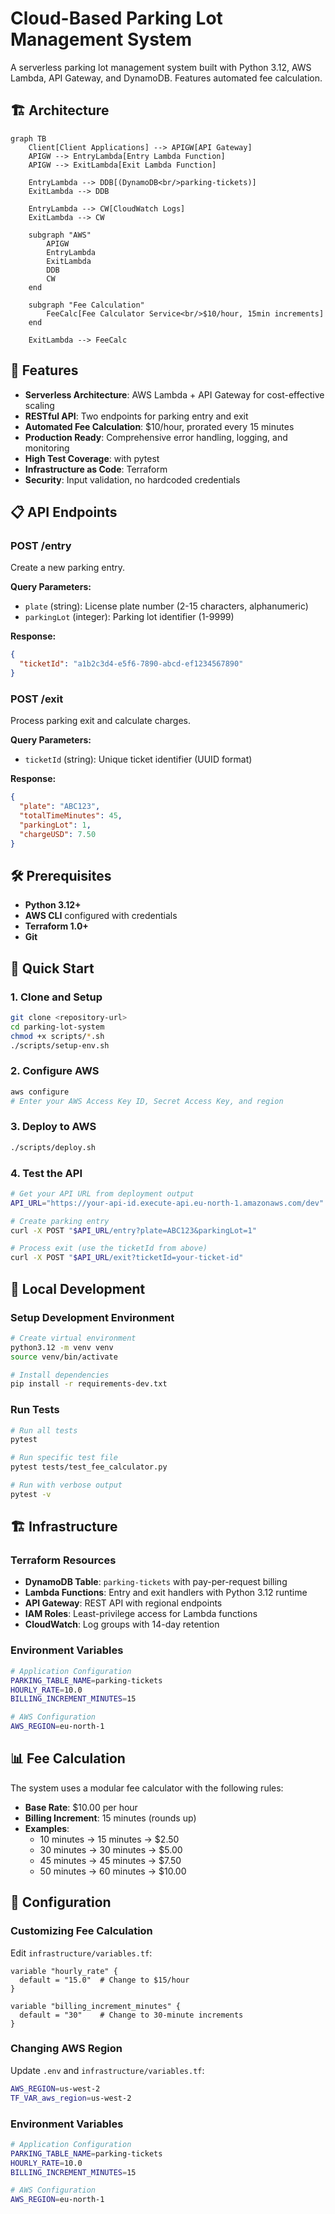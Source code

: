 # Cloud-Based Parking Lot Management System

A serverless parking lot management system built with Python 3.12, AWS Lambda, API Gateway, and DynamoDB. Features automated fee calculation.

## 🏗️ Architecture

```mermaid
graph TB
    Client[Client Applications] --> APIGW[API Gateway]
    APIGW --> EntryLambda[Entry Lambda Function]
    APIGW --> ExitLambda[Exit Lambda Function]
    
    EntryLambda --> DDB[(DynamoDB<br/>parking-tickets)]
    ExitLambda --> DDB
    
    EntryLambda --> CW[CloudWatch Logs]
    ExitLambda --> CW
    
    subgraph "AWS"
        APIGW
        EntryLambda
        ExitLambda
        DDB
        CW
    end
    
    subgraph "Fee Calculation"
        FeeCalc[Fee Calculator Service<br/>$10/hour, 15min increments]
    end
    
    ExitLambda --> FeeCalc
```

## 🚀 Features

- **Serverless Architecture**: AWS Lambda + API Gateway for cost-effective scaling
- **RESTful API**: Two endpoints for parking entry and exit
- **Automated Fee Calculation**: $10/hour, prorated every 15 minutes
- **Production Ready**: Comprehensive error handling, logging, and monitoring
- **High Test Coverage**: with pytest
- **Infrastructure as Code**: Terraform
- **Security**: Input validation, no hardcoded credentials

## 📋 API Endpoints

### POST /entry
Create a new parking entry.

**Query Parameters:**
- `plate` (string): License plate number (2-15 characters, alphanumeric)
- `parkingLot` (integer): Parking lot identifier (1-9999)

**Response:**
```json
{
  "ticketId": "a1b2c3d4-e5f6-7890-abcd-ef1234567890"
}
```

### POST /exit
Process parking exit and calculate charges.

**Query Parameters:**
- `ticketId` (string): Unique ticket identifier (UUID format)

**Response:**
```json
{
  "plate": "ABC123",
  "totalTimeMinutes": 45,
  "parkingLot": 1,
  "chargeUSD": 7.50
}
```

## 🛠️ Prerequisites

- **Python 3.12+**
- **AWS CLI** configured with credentials
- **Terraform 1.0+**
- **Git**

## 🚀 Quick Start

### 1. Clone and Setup

```bash
git clone <repository-url>
cd parking-lot-system
chmod +x scripts/*.sh
./scripts/setup-env.sh
```

### 2. Configure AWS

```bash
aws configure
# Enter your AWS Access Key ID, Secret Access Key, and region 
```

### 3. Deploy to AWS

```bash
./scripts/deploy.sh
```

### 4. Test the API

```bash
# Get your API URL from deployment output
API_URL="https://your-api-id.execute-api.eu-north-1.amazonaws.com/dev"

# Create parking entry
curl -X POST "$API_URL/entry?plate=ABC123&parkingLot=1"

# Process exit (use the ticketId from above)
curl -X POST "$API_URL/exit?ticketId=your-ticket-id"
```

## 🧪 Local Development

### Setup Development Environment

```bash
# Create virtual environment
python3.12 -m venv venv
source venv/bin/activate

# Install dependencies
pip install -r requirements-dev.txt
```

### Run Tests

```bash
# Run all tests
pytest

# Run specific test file
pytest tests/test_fee_calculator.py

# Run with verbose output
pytest -v
```


## 🏗️ Infrastructure

### Terraform Resources

- **DynamoDB Table**: `parking-tickets` with pay-per-request billing
- **Lambda Functions**: Entry and exit handlers with Python 3.12 runtime
- **API Gateway**: REST API with regional endpoints
- **IAM Roles**: Least-privilege access for Lambda functions
- **CloudWatch**: Log groups with 14-day retention

### Environment Variables

```bash
# Application Configuration
PARKING_TABLE_NAME=parking-tickets
HOURLY_RATE=10.0
BILLING_INCREMENT_MINUTES=15

# AWS Configuration
AWS_REGION=eu-north-1
```

## 📊 Fee Calculation

The system uses a modular fee calculator with the following rules:

- **Base Rate**: $10.00 per hour
- **Billing Increment**: 15 minutes (rounds up)
- **Examples**:
  - 10 minutes → 15 minutes → $2.50
  - 30 minutes → 30 minutes → $5.00
  - 45 minutes → 45 minutes → $7.50
  - 50 minutes → 60 minutes → $10.00


## 🔧 Configuration

### Customizing Fee Calculation

Edit `infrastructure/variables.tf`:

```hcl
variable "hourly_rate" {
  default = "15.0"  # Change to $15/hour
}

variable "billing_increment_minutes" {
  default = "30"    # Change to 30-minute increments
}
```

### Changing AWS Region

Update `.env` and `infrastructure/variables.tf`:

```bash
AWS_REGION=us-west-2
TF_VAR_aws_region=us-west-2
```

### Environment Variables

```bash
# Application Configuration
PARKING_TABLE_NAME=parking-tickets
HOURLY_RATE=10.0
BILLING_INCREMENT_MINUTES=15

# AWS Configuration  
AWS_REGION=eu-north-1
```
